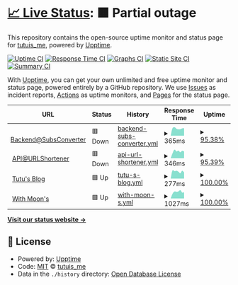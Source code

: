 # [📈 Live Status](https://demo.upptime.js.org): <!--live status--> **🟧 Partial outage**

This repository contains the open-source uptime monitor and status page for [tutuis_me](https://tutuis.me), powered by [Upptime](https://github.com/upptime/upptime).

[![Uptime CI](https://github.com/bunizao/uptime/workflows/Uptime%20CI/badge.svg)](https://github.com/bunizao/uptime/actions?query=workflow%3A%22Uptime+CI%22)
[![Response Time CI](https://github.com/bunizao/uptime/workflows/Response%20Time%20CI/badge.svg)](https://github.com/bunizao/uptime/actions?query=workflow%3A%22Response+Time+CI%22)
[![Graphs CI](https://github.com/bunizao/uptime/workflows/Graphs%20CI/badge.svg)](https://github.com/bunizao/uptime/actions?query=workflow%3A%22Graphs+CI%22)
[![Static Site CI](https://github.com/bunizao/uptime/workflows/Static%20Site%20CI/badge.svg)](https://github.com/bunizao/uptime/actions?query=workflow%3A%22Static+Site+CI%22)
[![Summary CI](https://github.com/bunizao/uptime/workflows/Summary%20CI/badge.svg)](https://github.com/bunizao/uptime/actions?query=workflow%3A%22Summary+CI%22)

With [Upptime](https://upptime.js.org), you can get your own unlimited and free uptime monitor and status page, powered entirely by a GitHub repository. We use [Issues](https://github.com/bunizao/uptime/issues) as incident reports, [Actions](https://github.com/bunizao/uptime/actions) as uptime monitors, and [Pages](https://demo.upptime.js.org) for the status page.

<!--start: status pages-->
<!-- This summary is generated by Upptime (https://github.com/upptime/upptime) -->
<!-- Do not edit this manually, your changes will be overwritten -->
<!-- prettier-ignore -->
| URL | Status | History | Response Time | Uptime |
| --- | ------ | ------- | ------------- | ------ |
| <img alt="" src="https://icons.duckduckgo.com/ip3/api.tuu.cat.ico" height="13"> [Backend@SubsConverter](https://api.tuu.cat/version) | 🟥 Down | [backend-subs-converter.yml](https://github.com/bunizao/uptime/commits/HEAD/history/backend-subs-converter.yml) | <details><summary><img alt="Response time graph" src="./graphs/backend-subs-converter/response-time-week.png" height="20"> 365ms</summary><br><a href="https://demo.upptime.js.org/history/backend-subs-converter"><img alt="Response time 251" src="https://img.shields.io/endpoint?url=https%3A%2F%2Fraw.githubusercontent.com%2Fbunizao%2Fuptime%2FHEAD%2Fapi%2Fbackend-subs-converter%2Fresponse-time.json"></a><br><a href="https://demo.upptime.js.org/history/backend-subs-converter"><img alt="24-hour response time 375" src="https://img.shields.io/endpoint?url=https%3A%2F%2Fraw.githubusercontent.com%2Fbunizao%2Fuptime%2FHEAD%2Fapi%2Fbackend-subs-converter%2Fresponse-time-day.json"></a><br><a href="https://demo.upptime.js.org/history/backend-subs-converter"><img alt="7-day response time 365" src="https://img.shields.io/endpoint?url=https%3A%2F%2Fraw.githubusercontent.com%2Fbunizao%2Fuptime%2FHEAD%2Fapi%2Fbackend-subs-converter%2Fresponse-time-week.json"></a><br><a href="https://demo.upptime.js.org/history/backend-subs-converter"><img alt="30-day response time 349" src="https://img.shields.io/endpoint?url=https%3A%2F%2Fraw.githubusercontent.com%2Fbunizao%2Fuptime%2FHEAD%2Fapi%2Fbackend-subs-converter%2Fresponse-time-month.json"></a><br><a href="https://demo.upptime.js.org/history/backend-subs-converter"><img alt="1-year response time 251" src="https://img.shields.io/endpoint?url=https%3A%2F%2Fraw.githubusercontent.com%2Fbunizao%2Fuptime%2FHEAD%2Fapi%2Fbackend-subs-converter%2Fresponse-time-year.json"></a></details> | <details><summary><a href="https://demo.upptime.js.org/history/backend-subs-converter">95.38%</a></summary><a href="https://demo.upptime.js.org/history/backend-subs-converter"><img alt="All-time uptime 62.91%" src="https://img.shields.io/endpoint?url=https%3A%2F%2Fraw.githubusercontent.com%2Fbunizao%2Fuptime%2FHEAD%2Fapi%2Fbackend-subs-converter%2Fuptime.json"></a><br><a href="https://demo.upptime.js.org/history/backend-subs-converter"><img alt="24-hour uptime 67.66%" src="https://img.shields.io/endpoint?url=https%3A%2F%2Fraw.githubusercontent.com%2Fbunizao%2Fuptime%2FHEAD%2Fapi%2Fbackend-subs-converter%2Fuptime-day.json"></a><br><a href="https://demo.upptime.js.org/history/backend-subs-converter"><img alt="7-day uptime 95.38%" src="https://img.shields.io/endpoint?url=https%3A%2F%2Fraw.githubusercontent.com%2Fbunizao%2Fuptime%2FHEAD%2Fapi%2Fbackend-subs-converter%2Fuptime-week.json"></a><br><a href="https://demo.upptime.js.org/history/backend-subs-converter"><img alt="30-day uptime 98.94%" src="https://img.shields.io/endpoint?url=https%3A%2F%2Fraw.githubusercontent.com%2Fbunizao%2Fuptime%2FHEAD%2Fapi%2Fbackend-subs-converter%2Fuptime-month.json"></a><br><a href="https://demo.upptime.js.org/history/backend-subs-converter"><img alt="1-year uptime 62.91%" src="https://img.shields.io/endpoint?url=https%3A%2F%2Fraw.githubusercontent.com%2Fbunizao%2Fuptime%2FHEAD%2Fapi%2Fbackend-subs-converter%2Fuptime-year.json"></a></details>
| <img alt="" src="https://icons.duckduckgo.com/ip3/tuu.cat.ico" height="13"> [API@URLShortener](https://tuu.cat) | 🟥 Down | [api-url-shortener.yml](https://github.com/bunizao/uptime/commits/HEAD/history/api-url-shortener.yml) | <details><summary><img alt="Response time graph" src="./graphs/api-url-shortener/response-time-week.png" height="20"> 346ms</summary><br><a href="https://demo.upptime.js.org/history/api-url-shortener"><img alt="Response time 365" src="https://img.shields.io/endpoint?url=https%3A%2F%2Fraw.githubusercontent.com%2Fbunizao%2Fuptime%2FHEAD%2Fapi%2Fapi-url-shortener%2Fresponse-time.json"></a><br><a href="https://demo.upptime.js.org/history/api-url-shortener"><img alt="24-hour response time 341" src="https://img.shields.io/endpoint?url=https%3A%2F%2Fraw.githubusercontent.com%2Fbunizao%2Fuptime%2FHEAD%2Fapi%2Fapi-url-shortener%2Fresponse-time-day.json"></a><br><a href="https://demo.upptime.js.org/history/api-url-shortener"><img alt="7-day response time 346" src="https://img.shields.io/endpoint?url=https%3A%2F%2Fraw.githubusercontent.com%2Fbunizao%2Fuptime%2FHEAD%2Fapi%2Fapi-url-shortener%2Fresponse-time-week.json"></a><br><a href="https://demo.upptime.js.org/history/api-url-shortener"><img alt="30-day response time 374" src="https://img.shields.io/endpoint?url=https%3A%2F%2Fraw.githubusercontent.com%2Fbunizao%2Fuptime%2FHEAD%2Fapi%2Fapi-url-shortener%2Fresponse-time-month.json"></a><br><a href="https://demo.upptime.js.org/history/api-url-shortener"><img alt="1-year response time 365" src="https://img.shields.io/endpoint?url=https%3A%2F%2Fraw.githubusercontent.com%2Fbunizao%2Fuptime%2FHEAD%2Fapi%2Fapi-url-shortener%2Fresponse-time-year.json"></a></details> | <details><summary><a href="https://demo.upptime.js.org/history/api-url-shortener">95.39%</a></summary><a href="https://demo.upptime.js.org/history/api-url-shortener"><img alt="All-time uptime 99.37%" src="https://img.shields.io/endpoint?url=https%3A%2F%2Fraw.githubusercontent.com%2Fbunizao%2Fuptime%2FHEAD%2Fapi%2Fapi-url-shortener%2Fuptime.json"></a><br><a href="https://demo.upptime.js.org/history/api-url-shortener"><img alt="24-hour uptime 67.76%" src="https://img.shields.io/endpoint?url=https%3A%2F%2Fraw.githubusercontent.com%2Fbunizao%2Fuptime%2FHEAD%2Fapi%2Fapi-url-shortener%2Fuptime-day.json"></a><br><a href="https://demo.upptime.js.org/history/api-url-shortener"><img alt="7-day uptime 95.39%" src="https://img.shields.io/endpoint?url=https%3A%2F%2Fraw.githubusercontent.com%2Fbunizao%2Fuptime%2FHEAD%2Fapi%2Fapi-url-shortener%2Fuptime-week.json"></a><br><a href="https://demo.upptime.js.org/history/api-url-shortener"><img alt="30-day uptime 98.94%" src="https://img.shields.io/endpoint?url=https%3A%2F%2Fraw.githubusercontent.com%2Fbunizao%2Fuptime%2FHEAD%2Fapi%2Fapi-url-shortener%2Fuptime-month.json"></a><br><a href="https://demo.upptime.js.org/history/api-url-shortener"><img alt="1-year uptime 99.37%" src="https://img.shields.io/endpoint?url=https%3A%2F%2Fraw.githubusercontent.com%2Fbunizao%2Fuptime%2FHEAD%2Fapi%2Fapi-url-shortener%2Fuptime-year.json"></a></details>
| <img alt="" src="https://icons.duckduckgo.com/ip3/tutuis.me.ico" height="13"> [Tutu's Blog](https://tutuis.me) | 🟩 Up | [tutu-s-blog.yml](https://github.com/bunizao/uptime/commits/HEAD/history/tutu-s-blog.yml) | <details><summary><img alt="Response time graph" src="./graphs/tutu-s-blog/response-time-week.png" height="20"> 277ms</summary><br><a href="https://demo.upptime.js.org/history/tutu-s-blog"><img alt="Response time 215" src="https://img.shields.io/endpoint?url=https%3A%2F%2Fraw.githubusercontent.com%2Fbunizao%2Fuptime%2FHEAD%2Fapi%2Ftutu-s-blog%2Fresponse-time.json"></a><br><a href="https://demo.upptime.js.org/history/tutu-s-blog"><img alt="24-hour response time 240" src="https://img.shields.io/endpoint?url=https%3A%2F%2Fraw.githubusercontent.com%2Fbunizao%2Fuptime%2FHEAD%2Fapi%2Ftutu-s-blog%2Fresponse-time-day.json"></a><br><a href="https://demo.upptime.js.org/history/tutu-s-blog"><img alt="7-day response time 277" src="https://img.shields.io/endpoint?url=https%3A%2F%2Fraw.githubusercontent.com%2Fbunizao%2Fuptime%2FHEAD%2Fapi%2Ftutu-s-blog%2Fresponse-time-week.json"></a><br><a href="https://demo.upptime.js.org/history/tutu-s-blog"><img alt="30-day response time 263" src="https://img.shields.io/endpoint?url=https%3A%2F%2Fraw.githubusercontent.com%2Fbunizao%2Fuptime%2FHEAD%2Fapi%2Ftutu-s-blog%2Fresponse-time-month.json"></a><br><a href="https://demo.upptime.js.org/history/tutu-s-blog"><img alt="1-year response time 215" src="https://img.shields.io/endpoint?url=https%3A%2F%2Fraw.githubusercontent.com%2Fbunizao%2Fuptime%2FHEAD%2Fapi%2Ftutu-s-blog%2Fresponse-time-year.json"></a></details> | <details><summary><a href="https://demo.upptime.js.org/history/tutu-s-blog">100.00%</a></summary><a href="https://demo.upptime.js.org/history/tutu-s-blog"><img alt="All-time uptime 100.00%" src="https://img.shields.io/endpoint?url=https%3A%2F%2Fraw.githubusercontent.com%2Fbunizao%2Fuptime%2FHEAD%2Fapi%2Ftutu-s-blog%2Fuptime.json"></a><br><a href="https://demo.upptime.js.org/history/tutu-s-blog"><img alt="24-hour uptime 100.00%" src="https://img.shields.io/endpoint?url=https%3A%2F%2Fraw.githubusercontent.com%2Fbunizao%2Fuptime%2FHEAD%2Fapi%2Ftutu-s-blog%2Fuptime-day.json"></a><br><a href="https://demo.upptime.js.org/history/tutu-s-blog"><img alt="7-day uptime 100.00%" src="https://img.shields.io/endpoint?url=https%3A%2F%2Fraw.githubusercontent.com%2Fbunizao%2Fuptime%2FHEAD%2Fapi%2Ftutu-s-blog%2Fuptime-week.json"></a><br><a href="https://demo.upptime.js.org/history/tutu-s-blog"><img alt="30-day uptime 100.00%" src="https://img.shields.io/endpoint?url=https%3A%2F%2Fraw.githubusercontent.com%2Fbunizao%2Fuptime%2FHEAD%2Fapi%2Ftutu-s-blog%2Fuptime-month.json"></a><br><a href="https://demo.upptime.js.org/history/tutu-s-blog"><img alt="1-year uptime 100.00%" src="https://img.shields.io/endpoint?url=https%3A%2F%2Fraw.githubusercontent.com%2Fbunizao%2Fuptime%2FHEAD%2Fapi%2Ftutu-s-blog%2Fuptime-year.json"></a></details>
| <img alt="" src="https://icons.duckduckgo.com/ip3/buxx.me.ico" height="13"> [With Moon's](https://buxx.me) | 🟩 Up | [with-moon-s.yml](https://github.com/bunizao/uptime/commits/HEAD/history/with-moon-s.yml) | <details><summary><img alt="Response time graph" src="./graphs/with-moon-s/response-time-week.png" height="20"> 1027ms</summary><br><a href="https://demo.upptime.js.org/history/with-moon-s"><img alt="Response time 847" src="https://img.shields.io/endpoint?url=https%3A%2F%2Fraw.githubusercontent.com%2Fbunizao%2Fuptime%2FHEAD%2Fapi%2Fwith-moon-s%2Fresponse-time.json"></a><br><a href="https://demo.upptime.js.org/history/with-moon-s"><img alt="24-hour response time 974" src="https://img.shields.io/endpoint?url=https%3A%2F%2Fraw.githubusercontent.com%2Fbunizao%2Fuptime%2FHEAD%2Fapi%2Fwith-moon-s%2Fresponse-time-day.json"></a><br><a href="https://demo.upptime.js.org/history/with-moon-s"><img alt="7-day response time 1027" src="https://img.shields.io/endpoint?url=https%3A%2F%2Fraw.githubusercontent.com%2Fbunizao%2Fuptime%2FHEAD%2Fapi%2Fwith-moon-s%2Fresponse-time-week.json"></a><br><a href="https://demo.upptime.js.org/history/with-moon-s"><img alt="30-day response time 917" src="https://img.shields.io/endpoint?url=https%3A%2F%2Fraw.githubusercontent.com%2Fbunizao%2Fuptime%2FHEAD%2Fapi%2Fwith-moon-s%2Fresponse-time-month.json"></a><br><a href="https://demo.upptime.js.org/history/with-moon-s"><img alt="1-year response time 847" src="https://img.shields.io/endpoint?url=https%3A%2F%2Fraw.githubusercontent.com%2Fbunizao%2Fuptime%2FHEAD%2Fapi%2Fwith-moon-s%2Fresponse-time-year.json"></a></details> | <details><summary><a href="https://demo.upptime.js.org/history/with-moon-s">100.00%</a></summary><a href="https://demo.upptime.js.org/history/with-moon-s"><img alt="All-time uptime 74.17%" src="https://img.shields.io/endpoint?url=https%3A%2F%2Fraw.githubusercontent.com%2Fbunizao%2Fuptime%2FHEAD%2Fapi%2Fwith-moon-s%2Fuptime.json"></a><br><a href="https://demo.upptime.js.org/history/with-moon-s"><img alt="24-hour uptime 100.00%" src="https://img.shields.io/endpoint?url=https%3A%2F%2Fraw.githubusercontent.com%2Fbunizao%2Fuptime%2FHEAD%2Fapi%2Fwith-moon-s%2Fuptime-day.json"></a><br><a href="https://demo.upptime.js.org/history/with-moon-s"><img alt="7-day uptime 100.00%" src="https://img.shields.io/endpoint?url=https%3A%2F%2Fraw.githubusercontent.com%2Fbunizao%2Fuptime%2FHEAD%2Fapi%2Fwith-moon-s%2Fuptime-week.json"></a><br><a href="https://demo.upptime.js.org/history/with-moon-s"><img alt="30-day uptime 56.45%" src="https://img.shields.io/endpoint?url=https%3A%2F%2Fraw.githubusercontent.com%2Fbunizao%2Fuptime%2FHEAD%2Fapi%2Fwith-moon-s%2Fuptime-month.json"></a><br><a href="https://demo.upptime.js.org/history/with-moon-s"><img alt="1-year uptime 74.17%" src="https://img.shields.io/endpoint?url=https%3A%2F%2Fraw.githubusercontent.com%2Fbunizao%2Fuptime%2FHEAD%2Fapi%2Fwith-moon-s%2Fuptime-year.json"></a></details>

<!--end: status pages-->

[**Visit our status website →**](https://demo.upptime.js.org)

## 📄 License

- Powered by: [Upptime](https://github.com/upptime/upptime)
- Code: [MIT](./LICENSE) © [tutuis_me](https://tutuis.me)
- Data in the `./history` directory: [Open Database License](https://opendatacommons.org/licenses/odbl/1-0/)
